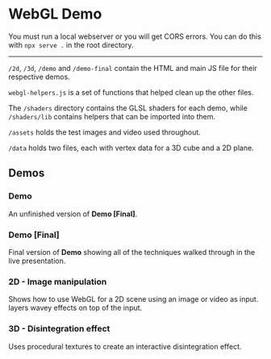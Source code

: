 # WebGL Demo

You must run a local webserver or you will get CORS errors. You can do this with `npx serve .` in the root directory.

---

`/2d`, `/3d`, `/demo` and `/demo-final` contain the HTML and main JS file for their respective demos.

`webgl-helpers.js` is a set of functions that helped clean up the other files.

The `/shaders` directory contains the GLSL shaders for each demo, while `/shaders/lib` contains helpers that can be imported into them.

`/assets` holds the test images and video used throughout.

`/data` holds two files, each with vertex data for a 3D cube and a 2D plane.

## Demos

### Demo

An unfinished version of **Demo [Final]**.

### Demo [Final]

Final version of **Demo** showing all of the techniques walked through in the live presentation.

### 2D - Image manipulation

Shows how to use WebGL for a 2D scene using an image or video as input. layers wavey effects on top of the input.

### 3D - Disintegration effect

Uses procedural textures to create an interactive disintegration effect.